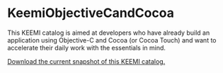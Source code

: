 KeemiObjectiveCandCocoa
=======================

This KEEMI catalog is aimed at developers who have already build an application using Objective-C and Cocoa (or Cocoa Touch) and want to accelerate their daily work with the essentials in mind.

[Download the current snapshot of this KEEMI catalog.](https://github.com/PaasQ/KeemiObjectiveCandCocoa/zipball/master)
